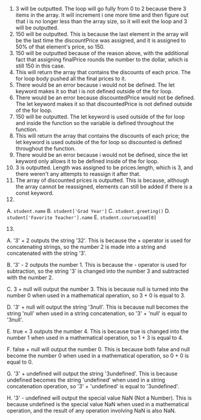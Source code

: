 1. 3 will be outputted. The loop will go fully from 0 to 2 because there 3 items in the array. It will increment i one more time and then figure out that i is no longer less than the array size, so it will exit the loop and 3 will be outputted.
2. 150 will be outputted. This is because the last element in the array will be the last time the discountPrice was assigned, and it is assigned to 50% of that element's price, so 150.
3. 150 will be outputted because of the reason above, with the additional fact that assigning finalPrice rounds the number to the dollar, which is still 150 in this case.
4.  This will return the array that contains the discounts of each price. The for loop body pushed all the final prices to it.
5.  There would be an error because i would not be defined. The let keyword makes it so that i is not defined outside of the for loop.
6.  There would be an error because discountedPrice would not be defined. The let keyword makes it so that discountedPrice is not defined outside of the for loop.
7.  150 will be outputted. The let keyword is used outside of the for loop and inside the function so the variable is defined throughout the function.
8.  This will return the array that contains the discounts of each price; the let keyword is used outside of the for loop so discounted is defined throughout the function.
9.  There would be an error because i would not be defined, since the let keyword only allows it to be defined inside of the for loop.
10.  3 is outputted. Length was assigned to be prices.length, which is 3, and there weren't any attempts to reassign it after that.
11.  The array of discounted prices is outputted. This is because, although the array cannot be reassigned, elements can still be added if there is a const keyword.
12. 
  A. `student.name`
  B. `student['Grad Year']`
  C. `student.greeting()`
  D. `student['Favorite Teacher'].name`
  E. `student.courseLoad[0]`

13.
  
  A. '3' + 2 outputs the string '32'. This is because the + operator is used for concatenating strings, so the number 2 is made into a string and concatenated with the string '3'.
  
  B. '3' - 2 outputs the number 1. This is because the - operator is used for subtraction, so the string '3' is changed into the number 3 and subtracted with the number 2.
  
  C. 3 + null will output the number 3. This is because null is turned into the number 0 when used in a mathematical operation, so 3 + 0 is equal to 3.
  
  D. '3' + null will output the string '3null'. This is because null becomes the string 'null' when used in a string concatenation, so '3' + 'null' is equal to '3null'.
  
  E. true + 3 outputs the number 4. This is because true is changed into the number 1 when used in a mathematical operation, so 1 + 3 is equal to 4.
  
  F. false + null will output the number 0. This is because both false and null become the number 0 when used in a mathematical operation, so 0 + 0 is equal to 0.
 
  G. '3' + undefined will output the string '3undefined'. This is because undefined becomes the string 'undefined' when used in a string concatenation operation, so '3' + 'undefined' is equal to '3undefined'.
  
  H. '3' - undefined will output the special value NaN (Not a Number). This is because undefined is the special value NaN when used in a mathematical operation, and the result of any operation involving NaN is also NaN.
